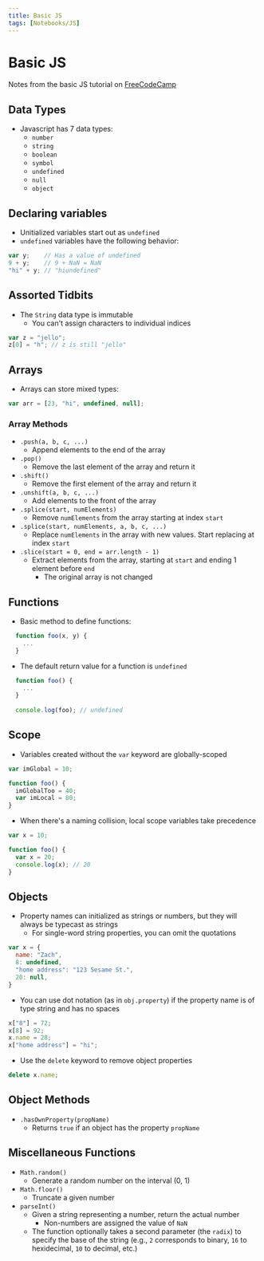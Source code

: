 ```yaml
---
title: Basic JS
tags: [Notebooks/JS]
---
```


# Basic JS
Notes from the basic JS tutorial on [FreeCodeCamp](https://www.freecodecamp.org/)
## Data Types
 - Javascript has 7 data types:
    - `number`
    - `string`
    - `boolean`
    - `symbol`
    - `undefined`
    - `null`
    - `object`
## Declaring variables
 - Unitialized variables start out as `undefined`
 - `undefined` variables have the following behavior:
```js
var y;    // Has a value of undefined
9 + y;    // 9 + NaN = NaN
"hi" + y; // "hiundefined"
```
## Assorted Tidbits
 - The `String` data type is immutable
    - You can't assign characters to individual indices
```js
var z = "jello";
z[0] = "h"; // z is still "jello"
```
## Arrays
 - Arrays can store mixed types:
```js
var arr = [23, "hi", undefined, null];
```
### Array Methods
 - `.push(a, b, c, ...)`
    - Append elements to the end of the array
 - `.pop()`
    - Remove the last element of the array and return it
 - `.shift()`
    - Remove the first element of the array and return it
 - `.unshift(a, b, c, ...)`
    - Add elements to the front of the array
 - `.splice(start, numElements)`
    - Remove `numElements` from the array starting at index `start`
 - `.splice(start, numElements, a, b, c, ...)`
    - Replace `numElements` in the array with new values. Start replacing at index `start`
 - `.slice(start = 0, end = arr.length - 1)`
    - Extract elements from the array, starting at `start` and ending 1 element before `end`
       - The original array is not changed
## Functions
 - Basic method to define functions:
```js
  function foo(x, y) {
    ...
  }
```
 - The default return value for a function is `undefined`
```js
  function foo() {
    ...
  }
  
  console.log(foo); // undefined
```
## Scope
 - Variables created without the `var` keyword are globally-scoped
```js
var imGlobal = 10;

function foo() {
  imGlobalToo = 40;
  var imLocal = 80;
}
```
 - When there's a naming collision, local scope variables take precedence
```js
var x = 10;

function foo() {
  var x = 20;
  console.log(x); // 20
}
```
## Objects
 - Property names can initialized as strings or numbers, but they will always be typecast as strings
    - For single-word string properties, you can omit the quotations
```js
var x = {
  name: "Zach",
  8: undefined,
  "home address": "123 Sesame St.",
  20: null,
}
```
 - You can use dot notation (as in `obj.property`) if the property name is of type string and has no spaces
```js
x["8"] = 72; 
x[8] = 92;
x.name = 28;
x["home address"] = "hi";
```
 - Use the `delete` keyword to remove object properties
 ```js
 delete x.name;
 ```
## Object Methods
 - `.hasOwnProperty(propName)`
    - Returns `true` if an object has the property `propName`
## Miscellaneous Functions
 - `Math.random()`
    - Generate a random number on the interval (0, 1)
 - `Math.floor()`
    - Truncate a given number
 - `parseInt()`
    - Given a string representing a number, return the actual number
       - Non-numbers are assigned the value of `NaN`
    - The function optionally takes a second parameter (the `radix`) to specify the base of the string (e.g., `2` corresponds to binary, `16` to hexidecimal, `10` to decimal, etc.)
